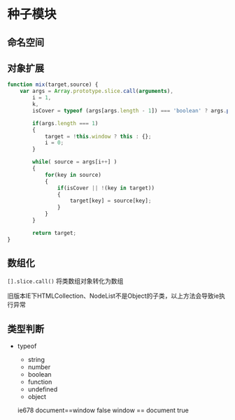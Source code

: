 # 种子模块
## 命名空间
## 对象扩展
```javascript
function mix(target,source) {
    var args = Array.prototype.slice.call(arguments),
        i = 1,
        k,
        isCover = typeof (args[args.length - 1]) === 'boolean' ? args.pop() : true; // 根据最后的bool值参数判断是否覆盖同名属性，默认为true覆盖

        if(args.length === 1)
        {
            target = !this.window ? this : {};
            i = 0;
        }

        while( source = args[i++] )
        {
            for(key in source)
            {
                if(isCover || !(key in target))
                {
                    target[key] = source[key];
                }
            }
        }

        return target;
}
```
## 数组化

`[].slice.call()` 将类数组对象转化为数组

旧版本IE下HTMLCollection、NodeList不是Object的子类，以上方法会导致ie执行异常

## 类型判断
- typeof
  * string
  * number
  * boolean
  * function
  * undefined
  * object

  ie678  document==window false   window == document true
